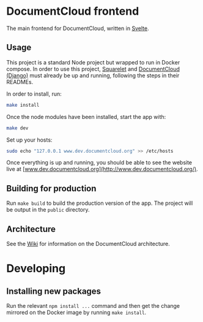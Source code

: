 # DocumentCloud frontend

The main frontend for DocumentCloud, written in [Svelte](https://svelte.dev/).

## Usage

This project is a standard Node project but wrapped to run in Docker compose. In order to use this project, [Squarelet](https://github.com/muckrock/squarelet) and [DocumentCloud (Django)](https://github.com/muckrock/documentcloud) must already be up and running, following the steps in their READMEs.

In order to install, run:

```bash
make install
```

Once the node modules have been installed, start the app with:

```bash
make dev
```

Set up your hosts:

```bash
sudo echo "127.0.0.1 www.dev.documentcloud.org" >> /etc/hosts
```

Once everything is up and running, you should be able to see the website live at [www.dev.documentcloud.org](http://www.dev.documentcloud.org/).

## Building for production

Run `make build` to build the production version of the app. The project will be output in the `public` directory.

## Architecture

See the [Wiki](https://github.com/MuckRock/documentcloud-frontend/wiki) for information on the DocumentCloud architecture.

# Developing

## Installing new packages

Run the relevant `npm install ...` command and then get the change mirrored on the Docker image by running `make install`.
